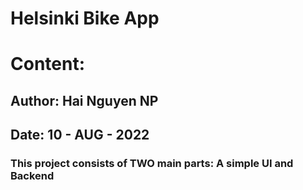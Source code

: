 # Helsinki Bike App
# Content:
## Author: Hai Nguyen NP
## Date: 10 - AUG - 2022
### This project consists of TWO main parts: A simple UI and Backend
### 